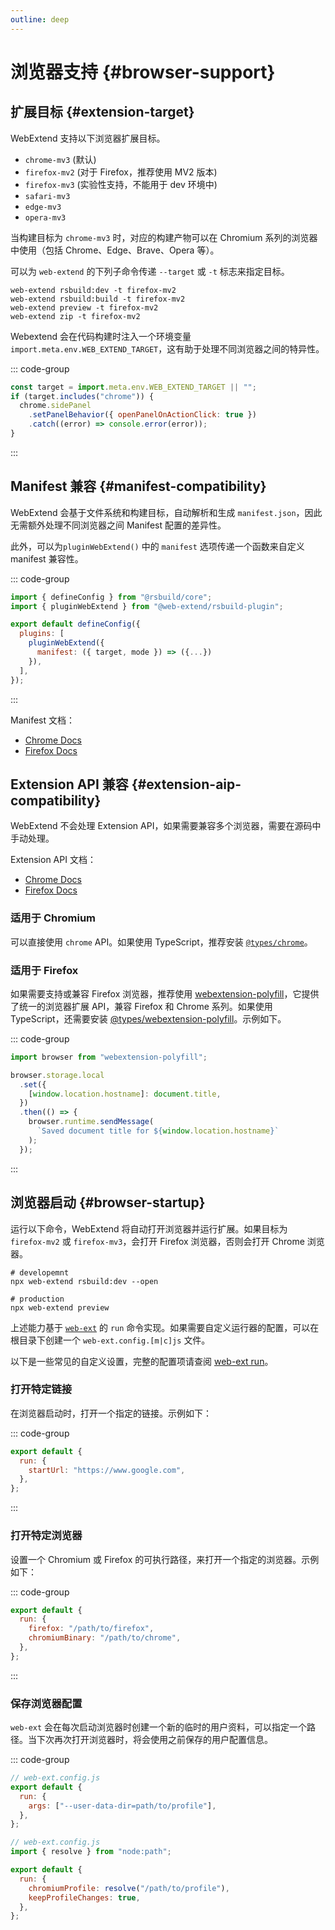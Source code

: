 ```yaml
---
outline: deep
---
```


# 浏览器支持 {#browser-support}

## 扩展目标 {#extension-target}

WebExtend 支持以下浏览器扩展目标。

- `chrome-mv3` (默认)
- `firefox-mv2` (对于 Firefox，推荐使用 MV2 版本)
- `firefox-mv3` (实验性支持，不能用于 dev 环境中)
- `safari-mv3`
- `edge-mv3`
- `opera-mv3`

当构建目标为 `chrome-mv3` 时，对应的构建产物可以在 Chromium 系列的浏览器中使用（包括 Chrome、Edge、Brave、Opera 等）。

可以为 `web-extend` 的下列子命令传递 `--target` 或 `-t` 标志来指定目标。

```shell
web-extend rsbuild:dev -t firefox-mv2
web-extend rsbuild:build -t firefox-mv2
web-extend preview -t firefox-mv2
web-extend zip -t firefox-mv2
```

Webextend 会在代码构建时注入一个环境变量 `import.meta.env.WEB_EXTEND_TARGET`，这有助于处理不同浏览器之间的特异性。

::: code-group

```js [src/background.js]
const target = import.meta.env.WEB_EXTEND_TARGET || "";
if (target.includes("chrome")) {
  chrome.sidePanel
    .setPanelBehavior({ openPanelOnActionClick: true })
    .catch((error) => console.error(error));
}
```

:::

## Manifest 兼容 {#manifest-compatibility}

WebExtend 会基于文件系统和构建目标，自动解析和生成 `manifest.json`，因此无需额外处理不同浏览器之间 Manifest 配置的差异性。

此外，可以为`pluginWebExtend()` 中的 `manifest` 选项传递一个函数来自定义 manifest 兼容性。

::: code-group

```js [rsbuild.config.ts]
import { defineConfig } from "@rsbuild/core";
import { pluginWebExtend } from "@web-extend/rsbuild-plugin";

export default defineConfig({
  plugins: [
    pluginWebExtend({
      manifest: ({ target, mode }) => ({...})
    }),
  ],
});
```

:::

Manifest 文档：

- [Chrome Docs](https://developer.chrome.com/docs/extensions/reference/manifest)
- [Firefox Docs](https://developer.mozilla.org/en-US/docs/Mozilla/Add-ons/WebExtensions/manifest.json)

## Extension API 兼容 {#extension-aip-compatibility}

WebExtend 不会处理 Extension API，如果需要兼容多个浏览器，需要在源码中手动处理。

Extension API 文档：

- [Chrome Docs](https://developer.chrome.com/docs/extensions/reference/api)
- [Firefox Docs](https://developer.mozilla.org/en-US/docs/Mozilla/Add-ons/WebExtensions/API)

### 适用于 Chromium

可以直接使用 `chrome` API。如果使用 TypeScript，推荐安装 [`@types/chrome`](https://www.npmjs.com/package/@types/chrome)。

### 适用于 Firefox

如果需要支持或兼容 Firefox 浏览器，推荐使用 [webextension-polyfill](https://www.npmjs.com/package/webextension-polyfill)，它提供了统一的浏览器扩展 API，兼容 Firefox 和 Chrome 系列。如果使用 TypeScript，还需要安装 [@types/webextension-polyfill](https://www.npmjs.com/package/@types/webextension-polyfill)。示例如下。

::: code-group

```js [src/content.js]
import browser from "webextension-polyfill";

browser.storage.local
  .set({
    [window.location.hostname]: document.title,
  })
  .then(() => {
    browser.runtime.sendMessage(
      `Saved document title for ${window.location.hostname}`
    );
  });
```

:::

## 浏览器启动 {#browser-startup}

运行以下命令，WebExtend 将自动打开浏览器并运行扩展。如果目标为 `firefox-mv2` 或 `firefox-mv3`，会打开 Firefox 浏览器，否则会打开 Chrome 浏览器。

```shell
# developemnt
npx web-extend rsbuild:dev --open

# production
npx web-extend preview
```

上述能力基于 [`web-ext`](https://github.com/mozilla/web-ext) 的 `run` 命令实现。如果需要自定义运行器的配置，可以在根目录下创建一个 `web-ext.config.[m|c]js` 文件。

以下是一些常见的自定义设置，完整的配置项请查阅 [web-ext run](https://extensionworkshop.com/documentation/develop/web-ext-command-reference/#web-ext-run)。

### 打开特定链接

在浏览器启动时，打开一个指定的链接。示例如下：

::: code-group

```js [web-ext.config.js]
export default {
  run: {
    startUrl: "https://www.google.com",
  },
};
```

:::

### 打开特定浏览器

设置一个 Chromium 或 Firefox 的可执行路径，来打开一个指定的浏览器。示例如下：

::: code-group

```js [web-ext.config.js]
export default {
  run: {
    firefox: "/path/to/firefox",
    chromiumBinary: "/path/to/chrome",
  },
};
```

:::

### 保存浏览器配置

`web-ext` 会在每次启动浏览器时创建一个新的临时的用户资料，可以指定一个路径。当下次再次打开浏览器时，将会使用之前保存的用户配置信息。

::: code-group

```js [Mac/Linux]
// web-ext.config.js
export default {
  run: {
    args: ["--user-data-dir=path/to/profile"],
  },
};
```

```js [Windows]
// web-ext.config.js
import { resolve } from "node:path";

export default {
  run: {
    chromiumProfile: resolve("/path/to/profile"),
    keepProfileChanges: true,
  },
};
```
